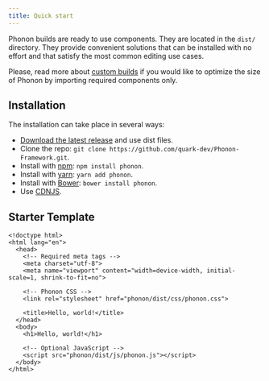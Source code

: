 ```yaml
---
title: Quick start
---
```


Phonon builds are ready to use components. They are located in the `dist/` directory.
They provide convenient solutions that can be installed with no effort and that satisfy the most common editing use cases.

Please, read more about [custom builds](#0_getting-started/2_custom-build) if you would like to optimize the size of Phonon by
importing required components only.

## Installation

The installation can take place in several ways:

- [Download the latest release](https://github.com/quark-dev/Phonon-Framework/releases) and use dist files.
- Clone the repo: `git clone https://github.com/quark-dev/Phonon-Framework.git`.
- Install with [npm](https://www.npmjs.com): `npm install phonon`.
- Install with [yarn](https://yarnpkg.com/en/): `yarn add phonon`.
- Install with [Bower](https://bower.io): `bower install phonon`.
- Use [CDNJS](https://cdnjs.com/libraries/PhononJs).

## Starter Template

```html!
<!doctype html>
<html lang="en">
  <head>
    <!-- Required meta tags -->
    <meta charset="utf-8">
    <meta name="viewport" content="width=device-width, initial-scale=1, shrink-to-fit=no">

    <!-- Phonon CSS -->
    <link rel="stylesheet" href="phonon/dist/css/phonon.css">

    <title>Hello, world!</title>
  </head>
  <body>
    <h1>Hello, world!</h1>

    <!-- Optional JavaScript -->
    <script src="phonon/dist/js/phonon.js"></script>
  </body>
</html>
```
